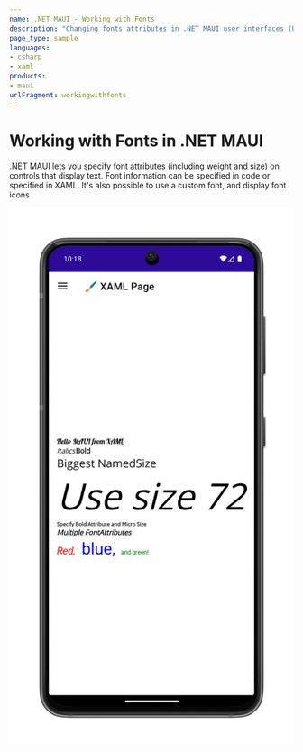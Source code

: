 ```yaml
---
name: .NET MAUI - Working with Fonts
description: "Changing fonts attributes in .NET MAUI user interfaces (UI)"
page_type: sample
languages:
- csharp
- xaml
products:
- maui
urlFragment: workingwithfonts
---
```

# Working with Fonts in .NET MAUI

.NET MAUI lets you specify font attributes (including weight and size) on controls that display text. Font information can be specified in code or specified in XAML. It's also possible to use a custom font, and display font icons

![Working with Fonts screenshot](Screenshots/workingwith-fonts.png "Working with Fonts")